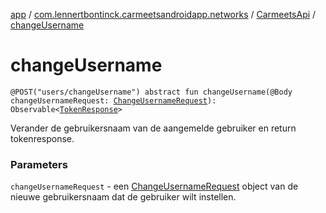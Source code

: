 [app](../../index.md) / [com.lennertbontinck.carmeetsandroidapp.networks](../index.md) / [CarmeetsApi](index.md) / [changeUsername](./change-username.md)

# changeUsername

`@POST("users/changeUsername") abstract fun changeUsername(@Body changeUsernameRequest: `[`ChangeUsernameRequest`](../../com.lennertbontinck.carmeetsandroidapp.networks.requests/-change-username-request/index.md)`): Observable<`[`TokenResponse`](../../com.lennertbontinck.carmeetsandroidapp.networks.responses/-token-response/index.md)`>`

Verander de gebruikersnaam van de aangemelde gebruiker en return tokenresponse.

### Parameters

`changeUsernameRequest` - een [ChangeUsernameRequest](../../com.lennertbontinck.carmeetsandroidapp.networks.requests/-change-username-request/index.md) object van de nieuwe gebruikersnaam dat de gebruiker wilt instellen.
